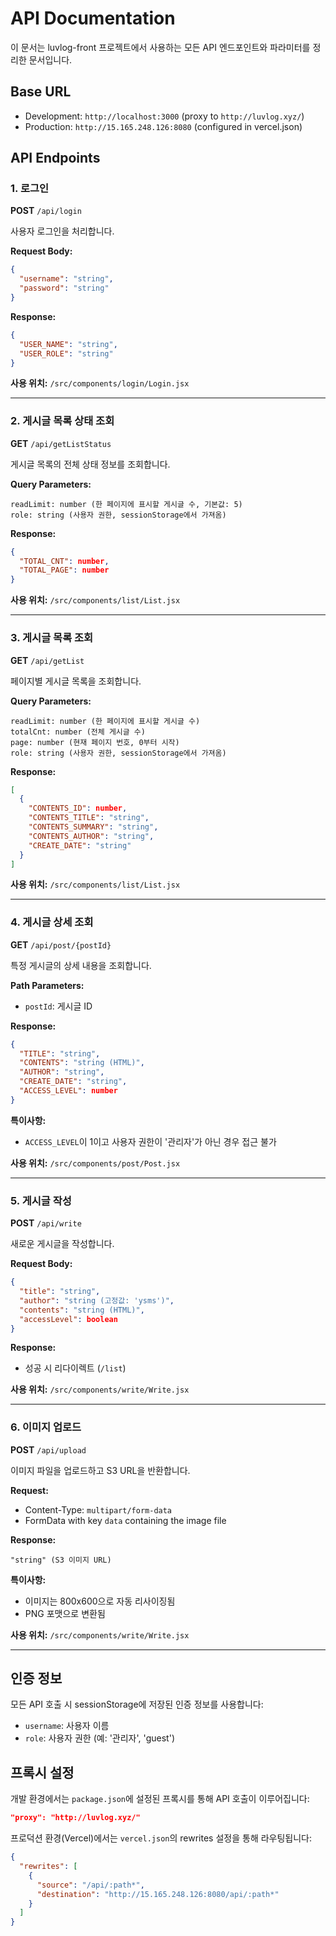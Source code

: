# API Documentation

이 문서는 luvlog-front 프로젝트에서 사용하는 모든 API 엔드포인트와 파라미터를 정리한 문서입니다.

## Base URL
- Development: `http://localhost:3000` (proxy to `http://luvlog.xyz/`)
- Production: `http://15.165.248.126:8080` (configured in vercel.json)

## API Endpoints

### 1. 로그인
**POST** `/api/login`

사용자 로그인을 처리합니다.

**Request Body:**
```json
{
  "username": "string",
  "password": "string"
}
```

**Response:**
```json
{
  "USER_NAME": "string",
  "USER_ROLE": "string"
}
```

**사용 위치:** `/src/components/login/Login.jsx`

---

### 2. 게시글 목록 상태 조회
**GET** `/api/getListStatus`

게시글 목록의 전체 상태 정보를 조회합니다.

**Query Parameters:**
```
readLimit: number (한 페이지에 표시할 게시글 수, 기본값: 5)
role: string (사용자 권한, sessionStorage에서 가져옴)
```

**Response:**
```json
{
  "TOTAL_CNT": number,
  "TOTAL_PAGE": number
}
```

**사용 위치:** `/src/components/list/List.jsx`

---

### 3. 게시글 목록 조회
**GET** `/api/getList`

페이지별 게시글 목록을 조회합니다.

**Query Parameters:**
```
readLimit: number (한 페이지에 표시할 게시글 수)
totalCnt: number (전체 게시글 수)
page: number (현재 페이지 번호, 0부터 시작)
role: string (사용자 권한, sessionStorage에서 가져옴)
```

**Response:**
```json
[
  {
    "CONTENTS_ID": number,
    "CONTENTS_TITLE": "string",
    "CONTENTS_SUMMARY": "string",
    "CONTENTS_AUTHOR": "string",
    "CREATE_DATE": "string"
  }
]
```

**사용 위치:** `/src/components/list/List.jsx`

---

### 4. 게시글 상세 조회
**GET** `/api/post/{postId}`

특정 게시글의 상세 내용을 조회합니다.

**Path Parameters:**
- `postId`: 게시글 ID

**Response:**
```json
{
  "TITLE": "string",
  "CONTENTS": "string (HTML)",
  "AUTHOR": "string",
  "CREATE_DATE": "string",
  "ACCESS_LEVEL": number
}
```

**특이사항:**
- `ACCESS_LEVEL`이 1이고 사용자 권한이 '관리자'가 아닌 경우 접근 불가

**사용 위치:** `/src/components/post/Post.jsx`

---

### 5. 게시글 작성
**POST** `/api/write`

새로운 게시글을 작성합니다.

**Request Body:**
```json
{
  "title": "string",
  "author": "string (고정값: 'ysms')",
  "contents": "string (HTML)",
  "accessLevel": boolean
}
```

**Response:**
- 성공 시 리다이렉트 (`/list`)

**사용 위치:** `/src/components/write/Write.jsx`

---

### 6. 이미지 업로드
**POST** `/api/upload`

이미지 파일을 업로드하고 S3 URL을 반환합니다.

**Request:**
- Content-Type: `multipart/form-data`
- FormData with key `data` containing the image file

**Response:**
```
"string" (S3 이미지 URL)
```

**특이사항:**
- 이미지는 800x600으로 자동 리사이징됨
- PNG 포맷으로 변환됨

**사용 위치:** `/src/components/write/Write.jsx`

---

## 인증 정보

모든 API 호출 시 sessionStorage에 저장된 인증 정보를 사용합니다:
- `username`: 사용자 이름
- `role`: 사용자 권한 (예: '관리자', 'guest')

## 프록시 설정

개발 환경에서는 `package.json`에 설정된 프록시를 통해 API 호출이 이루어집니다:
```json
"proxy": "http://luvlog.xyz/"
```

프로덕션 환경(Vercel)에서는 `vercel.json`의 rewrites 설정을 통해 라우팅됩니다:
```json
{
  "rewrites": [
    {
      "source": "/api/:path*",
      "destination": "http://15.165.248.126:8080/api/:path*"
    }
  ]
}
```